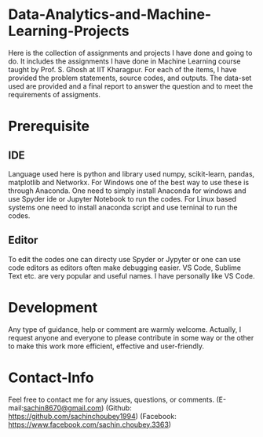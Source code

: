# Data-Analytics-and-Machine-Learning-Projects
Here is the collection of assignments and projects I have done and going to do. It includes the assignments I have done in Machine Learning course taught by Prof. S. Ghosh at IIT Kharagpur. For each of the items, I have provided the problem statements, source codes, and outputs. The data-set used are provided and a final report to answer the question and to meet the requirements of assigments.
# Prerequisite
## IDE
Language used here is python and library used numpy, scikit-learn, pandas, matplotlib and Networkx.
For Windows one of the best way to use these is through Anaconda. One need to simply install Anaconda for windows and use Spyder ide or Jupyter Notebook to run the codes.
For Linux based systems one need to install anaconda script and use terninal to run the codes.
## Editor
To edit the codes one can directy use Spyder or Jypyter or one can use code editors as editors often make debugging easier. VS Code, Sublime Text etc. are very popular and useful names. I have personally like VS Code.
# Development
Any type of guidance, help or comment are warmly welcome. Actually, I request anyone and everyone to please contribute in some way or the other to make this work more efficient, effective and user-friendly.
# Contact-Info
Feel free to contact me for any issues, questions, or comments.
(E-mail:sachin8670@gmail.com)
(Github: https://github.com/sachinchoubey1994)
(Facebook: https://www.facebook.com/sachin.choubey.3363)


